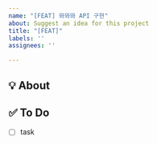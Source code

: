 ```yaml
---
name: "[FEAT] 뫄뫄뫄 API 구현"
about: Suggest an idea for this project
title: "[FEAT]"
labels: ''
assignees: ''

---
```


## 💡 About
<!--무엇에 관한 이슈인지 소개해주세요.-->

## ✅ To Do
- [ ] task
